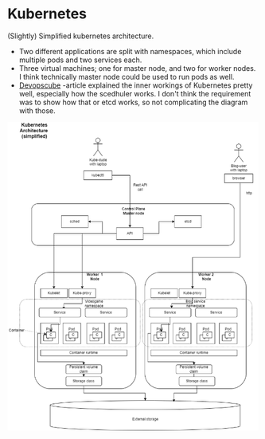 # Kubernetes

(Slightly) Simplified kubernetes architecture.

- Two different applications are split with namespaces, which include multiple pods and two services each.
- Three virtual machines; one for master node, and two for worker nodes. I think technically master node could be used to run pods as well.
- [Devopscube](https://devopscube.com/kubernetes-architecture-explained/) -article explained the inner workings of Kubernetes pretty well, especially how the scedhuler works. I don't think the requirement was to show how that or etcd works, so not complicating the diagram with those.

![diagram](kubernetes.drawio.png)